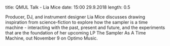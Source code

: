 title: QMUL Talk - Lia Mice
date: 15:00 29.9.2018
length: 0.5

Producer, DJ, and instrument designer Lia Mice discusses drawing inspiration from science-fiction to explore how the sampler is a time machine - interacting with the past, present and future, and the experiments that are the foundation of her upcoming LP The Sampler As A Time Machine, out November 9 on Optimo Music.
